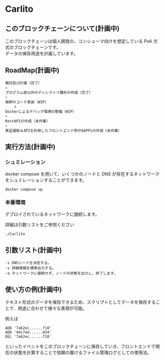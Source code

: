 # Carlito

## このブロックチェーンについて(計画中)

このブロックチェーンは個人開発の、コンシューマ向けを想定している PoA 方式のブロックチェーンです。  
データの保存用途を計画しています。

## RoadMap(計画中)

```
検討及び計画（完了）
↓
プログラム部以外のディレクトリ雛形の作成（完了）
↓
根幹のコード実装（WIP）
    ↕
Dockerによるデバッグ環境の整備（WIP）
↓
RestAPIの作成（未作業）
↓
実証運転＆APIを利用したフロントエンド例やDAPPsの作成（未作業）
```

## 実行方法(計画中)

### シュミレーション

docker compose を用いて、いくつかのノードと DNS が存在するネットワークをシュミレーションすることができます。

```
docker compose up
```

### 本番環境

デプロイされているネットワークに接続します。

詳細は引数リストをご参照ください

```
./Carlito
```

## 引数リスト(計画中)

```
-s DNSシードを決定する。
-v 詳細情報を標準出力する。
-a ネットワークに接続せず、ノードの状態を出力し、終了します。
```

## 使い方の例(計画中)

テキスト形式のデータを保存できるため、スクリプトとしてデータを保存することで、用途に合わせて様々な表現が可能。

例えば

```
ADD '7a62ec......f10'
ADD '94c7ed......834'
DEL '7a62ec......f10'
```

といったイベントをこのブロックチェーンに保存していき、フロントエンドで現在の状態を計算することで信頼の置けるファイル管理ログとしての使用法。
